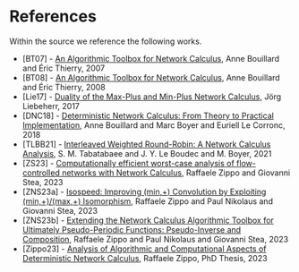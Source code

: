 ﻿---
hide_title: true
sidebar_position: 100
sidebar_label: References
---

# References

Within the source we reference the following works.

 * [BT07] - [An Algorithmic Toolbox for Network Calculus](https://inria.hal.science/inria-00123643v2), Anne Bouillard and Éric Thierry, 2007
 * [BT08] - [An Algorithmic Toolbox for Network Calculus](https://doi.org/10.1007/s10626-007-0028-x), Anne Bouillard and Éric Thierry, 2008
 * [Lie17] - [Duality of the Max-Plus and Min-Plus Network Calculus](http://dx.doi.org/10.1561/1300000059), Jörg Liebeherr, 2017
 * [DNC18] - [Deterministic Network Calculus: From Theory to Practical Implementation](http://dx.doi.org/10.1002/9781119440284), Anne Bouillard and Marc Boyer and Euriell Le Corronc, 2018
 * [TLBB21] - [Interleaved Weighted Round-Robin: A Network Calculus Analysis](https://doi.org/10.1587/transcom.2021ITI0001), S. M. Tabatabaee and J. Y. Le Boudec and M. Boyer, 2021
 * [ZS23] - [Computationally efficient worst-case analysis of flow-controlled networks with Network Calculus](https://doi.org/10.1109/TIT.2023.3244276), Raffaele Zippo and Giovanni Stea, 2023
 * [ZNS23a] - [Isospeed: Improving (min,+) Convolution by Exploiting (min,+)/(max,+) Isomorphism](https://doi.org/10.4230/LIPIcs.ECRTS.2023.12), Raffaele Zippo and Paul Nikolaus and Giovanni Stea, 2023
 * [ZNS23b] - [Extending the Network Calculus Algorithmic Toolbox for Ultimately Pseudo-Periodic Functions: Pseudo-Inverse and Composition](https://doi.org/10.1007/s10626-022-00373-5), Raffaele Zippo and Paul Nikolaus and Giovanni Stea, 2023
 * [Zippo23] - [Analysis of Algorithmic and Computational Aspects of Deterministic Network Calculus](https://flore.unifi.it/handle/2158/1320671), Raffaele Zippo, PhD Thesis, 2023
